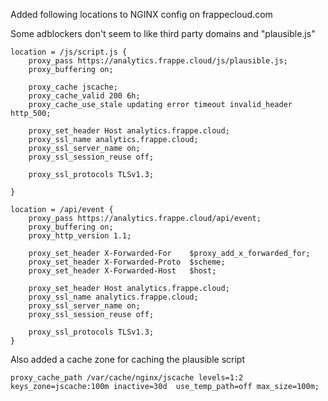 Added following locations to NGINX config on frappecloud.com

Some adblockers don't seem to like third party domains and "plausible.js"

```
location = /js/script.js {
	proxy_pass https://analytics.frappe.cloud/js/plausible.js;
	proxy_buffering on;

	proxy_cache jscache;
	proxy_cache_valid 200 6h;
	proxy_cache_use_stale updating error timeout invalid_header http_500;

	proxy_set_header Host analytics.frappe.cloud;
	proxy_ssl_name analytics.frappe.cloud;
	proxy_ssl_server_name on;
	proxy_ssl_session_reuse off;

	proxy_ssl_protocols TLSv1.3;

}

location = /api/event {
	proxy_pass https://analytics.frappe.cloud/api/event;
	proxy_buffering on;
	proxy_http_version 1.1;

	proxy_set_header X-Forwarded-For	$proxy_add_x_forwarded_for;
	proxy_set_header X-Forwarded-Proto	$scheme;
	proxy_set_header X-Forwarded-Host	$host;

	proxy_set_header Host analytics.frappe.cloud;
	proxy_ssl_name analytics.frappe.cloud;
	proxy_ssl_server_name on;
	proxy_ssl_session_reuse off;

	proxy_ssl_protocols TLSv1.3;
}
```

Also added a cache zone for caching the plausible script

```
proxy_cache_path /var/cache/nginx/jscache levels=1:2 keys_zone=jscache:100m inactive=30d  use_temp_path=off max_size=100m;
```
